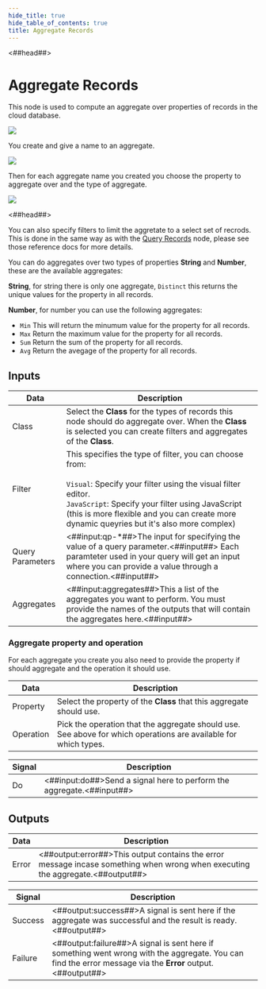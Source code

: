 ```yaml
---
hide_title: true
hide_table_of_contents: true
title: Aggregate Records
---
```


<##head##>

# Aggregate Records

This node is used to compute an aggregate over properties of records in the cloud database. 

<div className="ndl-image-with-background l">

![](/nodes/cloud-functions/cloud-data/aggregate-records/aggregate-records.png)

</div>

You create and give a name to an aggregate.

<div className="ndl-image-with-background l">

![](/nodes/cloud-functions/cloud-data/aggregate-records/props-1.png)

</div>

Then for each aggregate name you created you choose the property to aggregate over and the type of aggregate.

<div className="ndl-image-with-background l">

![](/nodes/cloud-functions/cloud-data/aggregate-records/props-2.png)

</div>

<##head##>

You can also specify filters to limit the aggretate to a select set of recrods. This is done in the same way as with the [Query Records](/nodes/data/cloud-data/query-records) node, please see those reference docs for more details.

You can do aggregates over two types of properties **String** and **Number**, these are the available aggregates:

**String**, for string there is only one aggregate, `Distinct` this returns the unique values for the property in all records.

**Number**, for number you can use the following aggregates:
- `Min` This will return the minumum value for the property for all records.
- `Max` Return the maximum value for the property for all records.
- `Sum` Return the sum of the property for all records.
- `Avg` Return the avegage of the property for all records.

## Inputs

| Data                                                | Description                                                                                                                                                                                                                                                                       |
| --------------------------------------------------- | --------------------------------------------------------------------------------------------------------------------------------------------------------------------------------------------------------------------------------------------------------------------------------- |
| <span className="ndl-data">Class</span>             | Select the **Class** for the types of records this node should do aggregate over. When the **Class** is selected you can create filters and aggregates of the **Class**.                                                                                                 |
| <span className="ndl-data">Filter</span>            | This specifies the type of filter, you can choose from:<br/><br/>`Visual`: Specify your filter using the visual filter editor.<br/>`JavaScript`: Specify your filter using JavaScript (this is more flexible and you can create more dynamic queyries but it's also more complex) |
| <span className="ndl-data">Query Parameters</span>  | <##input:qp-\*##>The input for specifying the value of a query parameter.<##input##> Each paramteter used in your query will get an input where you can provide a value through a connection.<##input##>                                                                          |
| <span className="ndl-data">Aggregates</span>  | <##input:aggregates##>This a list of the aggregates you want to perform. You must provide the names of the outputs that will contain the aggregates here.<##input##>                                                                          |

### Aggregate property and operation

For each aggregate you create you also need to provide the property if should aggregate and the operation it should use.

| Data                                                | Description                                                                                                                                                                                                                                                                       |
| --------------------------------------------------- | --------------------------------------------------------------------------------------------------------------------------------------------------------------------------------------------------------------------------------------------------------------------------------- |
| <span className="ndl-data">Property</span>             | Select the property of the **Class** that this aggregate should use.                                                                                                 |
| <span className="ndl-data">Operation</span>            | Pick the operation that the aggregate should use. See above for which operations are available for which types. |


| Signal                                 | Description                                                                                                   |
| -------------------------------------- | ------------------------------------------------------------------------------------------------------------- |
| <span className="ndl-signal">Do</span> | <##input:do##>Send a signal here to perform the aggregate.<##input##> |

## Outputs

| Data                                              | Description                                                                                                                                                                                          |
| ------------------------------------------------- | ---------------------------------------------------------------------------------------------------------------------------------------------------------------------------------------------------- |
| <span className="ndl-data">Error</span>           | <##output:error##>This output contains the error message incase something when wrong when executing the aggregate.<##output##>                                                                           |

| Signal                                      | Description                                                                                                                                            |
| ------------------------------------------- | ------------------------------------------------------------------------------------------------------------------------------------------------------ |
| <span className="ndl-signal">Success</span> | <##output:success##>A signal is sent here if the aggregate was successful and the result is ready.<##output##>                                             |
| <span className="ndl-signal">Failure</span> | <##output:failure##>A signal is sent here if something went wrong with the aggregate. You can find the error message via the **Error** output.<##output##> |

